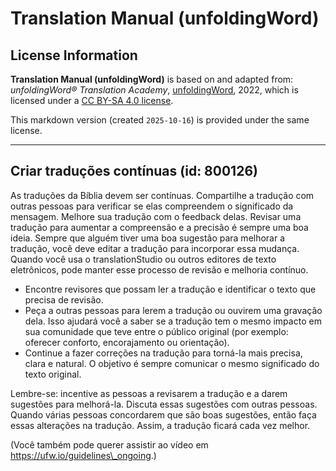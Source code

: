 # Translation Manual (unfoldingWord)

## License Information

**Translation Manual (unfoldingWord)** is based on and adapted from: _unfoldingWord® Translation Academy_, [unfoldingWord](https://unfoldingword.org/utw), 2022, which is licensed under a [CC BY-SA 4.0 license](https://creativecommons.org/licenses/by-sa/4.0/legalcode.en).

This markdown version (created `2025-10-16`) is provided under the same license.



--------------------------------

## Criar traduções contínuas (id: 800126)

As traduções da Bíblia devem ser contínuas. Compartilhe a tradução com outras pessoas para verificar se elas compreendem o significado da mensagem. Melhore sua tradução com o feedback delas. Revisar uma tradução para aumentar a compreensão e a precisão é sempre uma boa ideia. Sempre que alguém tiver uma boa sugestão para melhorar a tradução, você deve editar a tradução para incorporar essa mudança. Quando você usa o translationStudio ou outros editores de texto eletrônicos, pode manter esse processo de revisão e melhoria contínuo.

* Encontre revisores que possam ler a tradução e identificar o texto que precisa de revisão.
* Peça a outras pessoas para lerem a tradução ou ouvirem uma gravação dela. Isso ajudará você a saber se a tradução tem o mesmo impacto em sua comunidade que teve entre o público original (por exemplo: oferecer conforto, encorajamento ou orientação).
* Continue a fazer correções na tradução para torná\-la mais precisa, clara e natural. O objetivo é sempre comunicar o mesmo significado do texto original.

Lembre\-se: incentive as pessoas a revisarem a tradução e a darem sugestões para melhorá\-la. Discuta essas sugestões com outras pessoas. Quando várias pessoas concordarem que são boas sugestões, então faça essas alterações na tradução. Assim, a tradução ficará cada vez melhor.

(Você também pode querer assistir ao vídeo em https://ufw.io/guidelines\_ongoing.)


